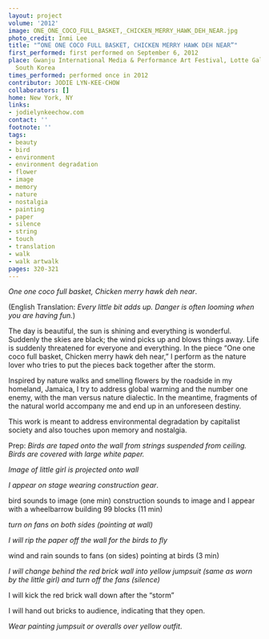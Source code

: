 ```yaml
---
layout: project
volume: '2012'
image: ONE_ONE_COCO_FULL_BASKET,_CHICKEN_MERRY_HAWK_DEH_NEAR.jpg
photo_credit: Inmi Lee
title: "“ONE ONE COCO FULL BASKET, CHICKEN MERRY HAWK DEH NEAR”"
first_performed: first performed on September 6, 2012
place: Gwanju International Media & Performance Art Festival, Lotte Gallery, Gwanju,
  South Korea
times_performed: performed once in 2012
contributor: JODIE LYN-KEE-CHOW
collaborators: []
home: New York, NY
links:
- jodielynkeechow.com
contact: ''
footnote: ''
tags:
- beauty
- bird
- environment
- environment degradation
- flower
- image
- memory
- nature
- nostalgia
- painting
- paper
- silence
- string
- touch
- translation
- walk
- walk artwalk
pages: 320-321
---
```

	
_One one coco full basket, Chicken merry hawk deh near_.
	
(English Translation: _Every little bit adds up. Danger is often looming when you are having fun._) 

The day is beautiful, the sun is shining and everything is wonderful. Suddenly the skies are black; the wind picks up and blows things away. Life is suddenly threatened for everyone and everything. In the piece “One one coco full basket, Chicken merry hawk deh near,” I perform as the nature lover who tries to put the pieces back together after the storm.

Inspired by nature walks and smelling flowers by the roadside in my homeland, Jamaica, I try to address global warming and the number one enemy, with the man versus nature dialectic. In the meantime, fragments of the natural world accompany me and end up in an unforeseen destiny.

This work is meant to address environmental degradation by capitalist society and also touches upon memory and nostalgia.

Prep: _Birds are taped onto the wall from strings suspended from ceiling. Birds are covered with large white paper._

_Image of little girl is projected onto wall_

_I appear on stage wearing construction gear_.

bird sounds to image (one min) construction sounds to image and I appear with a wheelbarrow building 99 blocks (11 min)

_turn on fans on both sides (pointing at wall)_

_I will rip the paper off the wall for the birds to fly_

wind and rain sounds to fans (on sides) pointing at birds (3 min)

_I will change behind the red brick wall into yellow jumpsuit (same as worn by the little girl) and turn off the fans (silence)_

I will kick the red brick wall down after the “storm”

I will hand out bricks to audience, indicating that they open.

_Wear painting jumpsuit or overalls over yellow outfit_.
